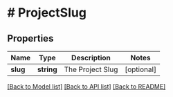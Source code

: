 # # ProjectSlug

## Properties

Name | Type | Description | Notes
------------ | ------------- | ------------- | -------------
**slug** | **string** | The Project Slug | [optional]

[[Back to Model list]](../../README.md#models) [[Back to API list]](../../README.md#endpoints) [[Back to README]](../../README.md)
